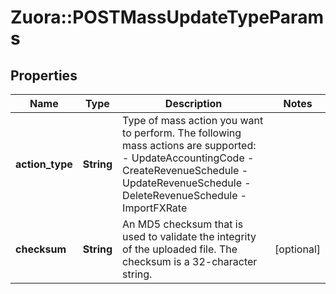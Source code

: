# Zuora::POSTMassUpdateTypeParams

## Properties
Name | Type | Description | Notes
------------ | ------------- | ------------- | -------------
**action_type** | **String** | Type of mass action you want to perform. The following mass actions are supported: - UpdateAccountingCode - CreateRevenueSchedule - UpdateRevenueSchedule - DeleteRevenueSchedule - ImportFXRate  | 
**checksum** | **String** | An MD5 checksum that is used to validate the integrity of the uploaded file. The checksum is a 32-character string.  | [optional] 


